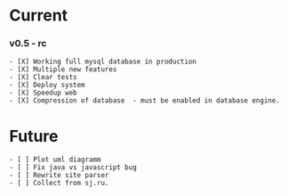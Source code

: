 Current
==========

### v0.5 - rc
    - [X] Working full mysql database in production
    - [X] Multiple new features
    - [X] Clear tests
    - [X] Deploy system
    - [X] Speedup web
    - [X] Compression of database  - must be enabled in database engine.

Future
===========
    - [ ] Plot uml diagramm
    - [ ] Fix java vs javascript bug
    - [ ] Rewrite site parser
    - [ ] Collect from sj.ru.
